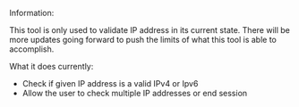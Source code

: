 ﻿Information:

This tool is only used to validate IP address in its current state. There will be more updates going forward to push the limits of what this tool is able to accomplish.

What it does currently:

- Check if given IP address is a valid IPv4 or Ipv6
- Allow the user to check multiple IP addresses or end session




